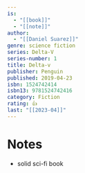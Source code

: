 ```yaml
---
is:
  - "[[book]]"
  - "[[note]]"
author:
  - "[[Daniel Suarez]]"
genre: science fiction
series: Delta-V
series-number: 1
title: Delta-v
publisher: Penguin
published: 2019-04-23
isbn: 1524742414
isbn13: 9781524742416
category: Fiction
rating: 👍
last: "[[2023-04]]"
---
```

# Notes
- solid sci-fi book
